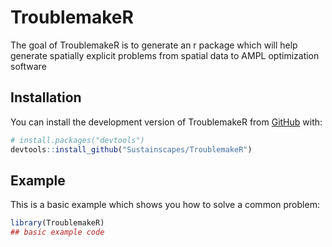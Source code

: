 
<!-- README.md is generated from README.Rmd. Please edit that file -->

# TroublemakeR

<!-- badges: start -->
<!-- badges: end -->

The goal of TroublemakeR is to generate an r package which will help
generate spatially explicit problems from spatial data to AMPL
optimization software

## Installation

You can install the development version of TroublemakeR from
[GitHub](https://github.com/) with:

``` r
# install.packages("devtools")
devtools::install_github("Sustainscapes/TroublemakeR")
```

## Example

This is a basic example which shows you how to solve a common problem:

``` r
library(TroublemakeR)
## basic example code
```
